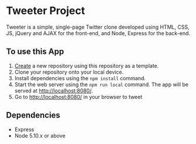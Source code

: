 # Tweeter Project

Tweeter is a simple, single-page Twitter clone developed using HTML, CSS, JS, jQuery and AJAX for the front-end, and Node, Express for the back-end.

## To use this App

1. [Create](https://docs.github.com/en/repositories/creating-and-managing-repositories/creating-a-repository-from-a-template) a new repository using this repository as a template.
2. Clone your repository onto your local device.
3. Install dependencies using the `npm install` command.
3. Start the web server using the `npm run local` command. The app will be served at <http://localhost:8080/>.
4. Go to <http://localhost:8080/> in your browser to tweet

## Dependencies

- Express
- Node 5.10.x or above

